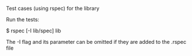 Test cases (using rspec) for the library

Run the tests:

$ rspec [-I lib/spec] lib

The -I flag and its parameter can be omitted if they are added to the .rspec file
